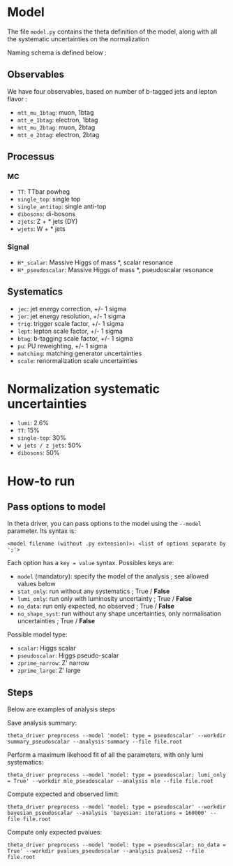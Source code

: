 # Model

The file `model.py` contains the theta definition of the model, along with all the systematic uncertainties on the normalization

Naming schema is defined below :

## Observables

We have four observables, based on number of b-tagged jets and lepton flavor :

 - `mtt_mu_1btag`: muon, 1btag
 - `mtt_e_1btag`: electron, 1btag
 - `mtt_mu_2btag`: muon, 2btag
 - `mtt_e_2btag`: electron, 2btag

## Processus

### MC

 - `TT`: TTbar powheg
 - `single_top`: single top
 - `single_antitop`: single anti-top
 - `dibosons`: di-bosons
 - `zjets`: Z + * jets (DY)
 - `wjets`: W + * jets

### Signal
 - `H*_scalar`: Massive Higgs of mass \*, scalar resonance
 - `H*_pseudoscalar`: Massive Higgs of mass \*, pseudoscalar resonance

## Systematics

 - `jec`: jet energy correction, +/- 1 sigma
 - `jer`: jet energy resolution, +/- 1 sigma
 - `trig`: trigger scale factor, +/- 1 sigma
 - `lept`: lepton scale factor, +/- 1 sigma
 - `btag`: b-tagging scale factor, +/- 1 sigma
 - `pu`: PU reweighting, +/- 1 sigma
 - `matching`: matching generator uncertainties
 - `scale`: renormalization scale uncertainties

# Normalization systematic uncertainties

 - `lumi`: 2.6%
 - `TT`: 15%
 - `single-top`: 30%
 - `w jets / z jets`: 50%
 - `dibosons`: 50%

# How-to run

## Pass options to model

In theta driver, you can pass options to the model using the `--model` parameter. Its syntax is:
```
<model filename (without .py extension)>: <list of options separate by ';'>
```

Each option has a `key = value` syntax. Possibles keys are:

 - `model` (mandatory): specify the model of the analysis ; see allowed values below
 - `stat_only`: run without any systematics ; True / **False**
 - `lumi_only`: run only with luminosity uncertainty ; True / **False**
 - `no_data`: run only expected, no observed ; True / **False**
 - `no_shape_syst`: run without any shape uncertainties, only normalisation uncertainties ; True / **False**


Possible model type:

 - `scalar`: Higgs scalar
 - `pseudoscalar`: Higgs pseudo-scalar
 - `zprime_narrow`: Z' narrow
 - `zprime_large`: Z' large 

## Steps

Below are examples of analysis steps

Save analysis summary:
```shell
theta_driver preprocess --model 'model: type = pseudoscalar' --workdir summary_pseudoscalar --analysis summary --file file.root
```

Perform a maximum likehood fit of all the parameters, with only lumi systematics:
```shell
theta_driver preprocess --model 'model: type = pseudoscalar; lumi_only = True' --workdir mle_pseudoscalar --analysis mle --file file.root
```

Compute expected and observed limit:
```shell
theta_driver preprocess --model 'model: type = pseudoscalar' --workdir bayesian_pseudoscalar --analysis 'bayesian: iterations = 160000' --file file.root
```

Compute only expected pvalues:
```shell
theta_driver preprocess --model 'model: type = pseudoscalar; no_data = True' --workdir pvalues_pseudoscalar --analysis pvalues2 --file file.root
```
